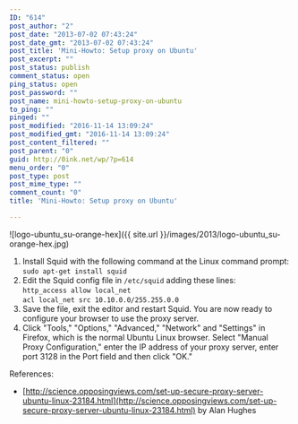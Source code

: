 ```yaml
---
ID: "614"
post_author: "2"
post_date: "2013-07-02 07:43:24"
post_date_gmt: "2013-07-02 07:43:24"
post_title: 'Mini-Howto: Setup proxy on Ubuntu'
post_excerpt: ""
post_status: publish
comment_status: open
ping_status: open
post_password: ""
post_name: mini-howto-setup-proxy-on-ubuntu
to_ping: ""
pinged: ""
post_modified: "2016-11-14 13:09:24"
post_modified_gmt: "2016-11-14 13:09:24"
post_content_filtered: ""
post_parent: "0"
guid: http://0ink.net/wp/?p=614
menu_order: "0"
post_type: post
post_mime_type: ""
comment_count: "0"
title: 'Mini-Howto: Setup proxy on Ubuntu'

---
```


![logo-ubuntu_su-orange-hex]({{ site.url }}/images/2013/logo-ubuntu_su-orange-hex.jpg)


1.  Install Squid with the following command at the Linux command prompt:  
    `sudo apt-get install squid`
2.  Edit the Squid config file in `/etc/squid` adding these lines:  
    `http_access allow local_net`  
    `acl local_net src 10.10.0.0/255.255.0.0`
3.  Save the file, exit the editor and restart Squid. You are now ready to configure your browser to use the proxy server.
4.  Click "Tools," "Options," "Advanced," "Network" and "Settings" in Firefox, which is the normal Ubuntu Linux browser. Select "Manual Proxy Configuration," enter the IP address of your proxy server, enter port 3128 in the Port field and then click "OK."

References:

*   [http://science.opposingviews.com/set-up-secure-proxy-server-ubuntu-linux-23184.html](http://science.opposingviews.com/set-up-secure-proxy-server-ubuntu-linux-23184.html) by Alan Hughes
